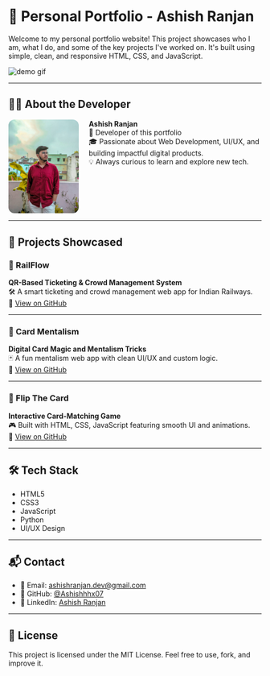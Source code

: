 # 💼 Personal Portfolio - Ashish Ranjan

Welcome to my personal portfolio website! This project showcases who I am, what I do, and some of the key projects I've worked on. It's built using simple, clean, and responsive HTML, CSS, and JavaScript.

![demo gif](https://media.giphy.com/media/l0MYC0LajbaPoEADu/giphy.gif)

---

## 👨‍💻 About the Developer

<img src="ashish_readme.jpg" alt="Ashish Ranjan" width="140" style="border-radius: 12px; margin-right: 20px;" align="left" />

**Ashish Ranjan**  
🚀 Developer of this portfolio  
🎓 Passionate about Web Development, UI/UX, and building impactful digital products.  
💡 Always curious to learn and explore new tech.

<br clear="left" />

---

## 🌟 Projects Showcased

### 🚆 RailFlow  
**QR-Based Ticketing & Crowd Management System**  
🛠️ A smart ticketing and crowd management web app for Indian Railways.  
🔗 [View on GitHub](https://github.com/Ashishhhx07/railflow)

---

### 🎩 Card Mentalism  
**Digital Card Magic and Mentalism Tricks**  
🃏 A fun mentalism web app with clean UI/UX and custom logic.  
🔗 [View on GitHub](https://github.com/Ashishhhx07/card-mentalism)

---

### 🧠 Flip The Card  
**Interactive Card-Matching Game**  
🎮 Built with HTML, CSS, JavaScript featuring smooth UI and animations.  
🔗 [View on GitHub](https://github.com/Ashishhhx07/UI---Flip-Card-)

---

## 🛠️ Tech Stack

- HTML5  
- CSS3  
- JavaScript  
- Python  
- UI/UX Design  

---

## 📬 Contact

- 📧 Email: ashishranjan.dev@gmail.com  
- 🐙 GitHub: [@Ashishhhx07](https://github.com/Ashishhhx07)  
- 💼 LinkedIn: [Ashish Ranjan](https://linkedin.com/in/ashish-ranjan-dev)

---

## 📃 License

This project is licensed under the MIT License. Feel free to use, fork, and improve it.

